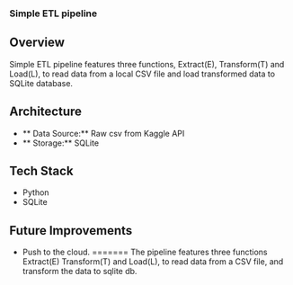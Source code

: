 ﻿### Simple ETL pipeline

## Overview
Simple ETL pipeline features three functions, Extract(E), Transform(T) and Load(L), to read data from a local CSV file and load transformed data to SQLite database.

## Architecture
- ** Data Source:** Raw csv from Kaggle API
- ** Storage:** SQLite

## Tech Stack
- Python
- SQLite

## Future Improvements
- Push to the cloud.
=======
The pipeline features three functions Extract(E) Transform(T) and Load(L), to read data from a CSV file, and transform the data to sqlite db.


